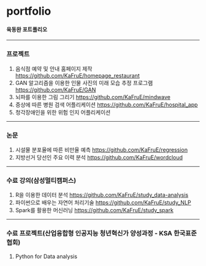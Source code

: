 # portfolio
#### 육동완 포트폴리오

---------------------------


### 프로젝트


1. 음식점 예약 및 안내 홈페이지 제작
https://github.com/KaFruE/homepage_restaurant
2. GAN 알고리즘을 이용한 인물 사진의 미래 모습 추정 프로그램 
https://github.com/KaFruE/GAN
3. 뇌파를 이용한 그림 그리기
https://github.com/KaFruE/mindwave
4. 증상에 따른 병원 검색 어플리케이션
https://github.com/KaFruE/hospital_app
5. 청각장애인을 위한 위험 인지 어플리케이션


--------------------------


### 논문 


1. 시설물 분포율에 따른 비만율 예측
https://github.com/KaFruE/regression
2. 지방선거 당선인 주요 이력 분석
https://github.com/KaFruE/wordcloud


--------------------------


### 수료 강의(삼성멀티캠퍼스)


1. R을 이용한 데이터 분석
https://github.com/KaFruE/study_data-analysis
2. 파이썬으로 배우는 자연어 처리기술
https://github.com/KaFruE/study_NLP
3. Spark를 활용한 머신러닝
https://github.com/KaFruE/study_spark

--------------------------

### 수료 프로젝트(산업융합형 인공지능 청년혁신가 양성과정 - KSA 한국표준협회)
1. Python for Data analysis
